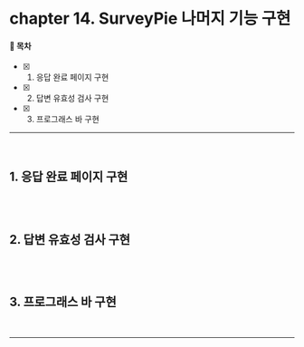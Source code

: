 # chapter 14. SurveyPie 나머지 기능 구현

#### 🌱 목차

- [x] 1. 응답 완료 페이지 구현
- [x] 2. 답변 유효성 검사 구현
- [x] 3. 프로그래스 바 구현

---

<br>

## 1. 응답 완료 페이지 구현

<br>
<br>

## 2. 답변 유효성 검사 구현

<br>
<br>

## 3. 프로그래스 바 구현

<br>

---
